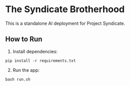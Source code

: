 # The Syndicate Brotherhood

This is a standalone AI deployment for Project Syndicate.

## How to Run

1. Install dependencies:
```
pip install -r requirements.txt
```

2. Run the app:
```
bash run.sh
```